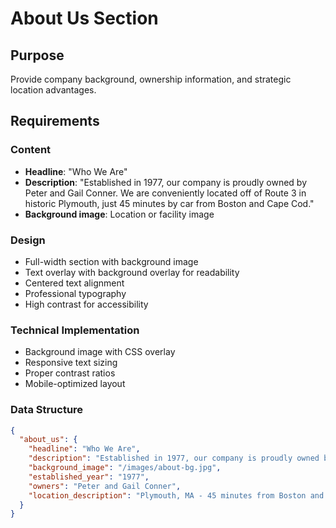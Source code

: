 # About Us Section

## Purpose
Provide company background, ownership information, and strategic location advantages.

## Requirements

### Content
- **Headline**: "Who We Are"
- **Description**: "Established in 1977, our company is proudly owned by Peter and Gail Conner. We are conveniently located off of Route 3 in historic Plymouth, just 45 minutes by car from Boston and Cape Cod."
- **Background image**: Location or facility image

### Design
- Full-width section with background image
- Text overlay with background overlay for readability
- Centered text alignment
- Professional typography
- High contrast for accessibility

### Technical Implementation
- Background image with CSS overlay
- Responsive text sizing
- Proper contrast ratios
- Mobile-optimized layout

### Data Structure
```json
{
  "about_us": {
    "headline": "Who We Are",
    "description": "Established in 1977, our company is proudly owned by Peter and Gail Conner. We are conveniently located off of Route 3 in historic Plymouth, just 45 minutes by car from Boston and Cape Cod.",
    "background_image": "/images/about-bg.jpg",
    "established_year": "1977",
    "owners": "Peter and Gail Conner",
    "location_description": "Plymouth, MA - 45 minutes from Boston and Cape Cod"
  }
}
```